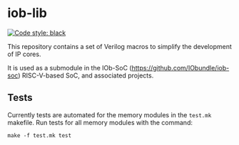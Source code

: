 # iob-lib
[![Code style:
black](https://img.shields.io/badge/code%20style-black-000000.svg)](https://github.com/psf/black)

This repository contains a set of Verilog macros to simplify the development of IP cores.

It is used as a submodule in the IOb-SoC (https://github.com/IObundle/iob-soc) RISC-V-based SoC, and associated projects.

## Tests
Currently tests are automated for the memory modules in the `test.mk` makefile.
Run tests for all memory modules with the command: 
```
make -f test.mk test
```
